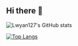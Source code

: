## Hi there 👋

<!--
**Lwyan127/Lwyan127** is a ✨ _special_ ✨ repository because its `README.md` (this file) appears on your GitHub profile.

Here are some ideas to get you started:

- 🔭 I’m currently working on ...
- 🌱 I’m currently learning ...
- 👯 I’m looking to collaborate on ...
- 🤔 I’m looking for help with ...
- 💬 Ask me about ...
- 📫 How to reach me: ...
- 😄 Pronouns: ...
- ⚡ Fun fact: ...
-->
![Lwyan127's GitHub stats](https://github-readme-stats.vercel.app/api?username=Lwyan127)

[![Top Langs](https://github-readme-stats.vercel.app/api/top-langs/?username=Lwyan127&layout=compact)](https://github.com/Lwyan127/github-readme-stats)
